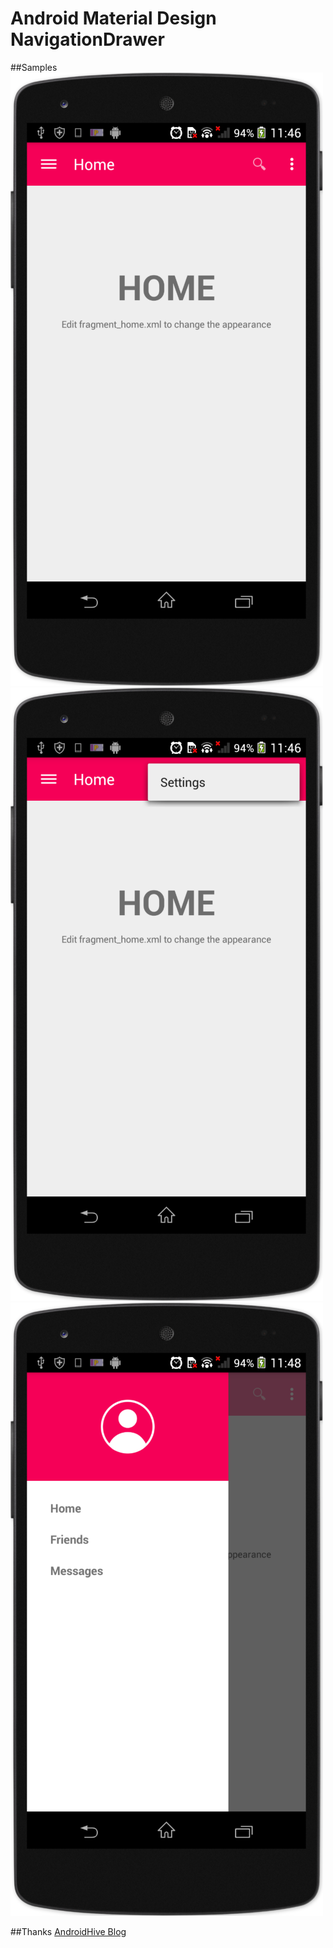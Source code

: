 
# Android Material Design NavigationDrawer

##Samples
 ![image](https://github.com/aspook/Android-MaterialDesign-NavigationDrawer/raw/master/images/1_1.png)
 ![image](https://github.com/aspook/Android-MaterialDesign-NavigationDrawer/raw/master/images/1_2.png)
 ![image](https://github.com/aspook/Android-MaterialDesign-NavigationDrawer/raw/master/images/1_3.png)

##Thanks
  [AndroidHive Blog](http://www.androidhive.info/2015/04/android-getting-started-with-material-design/)
 






